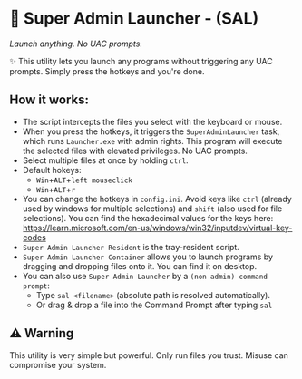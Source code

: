 # 🚀 Super Admin Launcher - (SAL)
*Launch anything. No UAC prompts.*

✨ This utility lets you launch any programs without triggering any UAC prompts.
Simply press the hotkeys and you're done.

## How it works:
- The script intercepts the files you select with the keyboard or mouse.
- When you press the hotkeys, it triggers the `SuperAdminLauncher` task, which runs `Launcher.exe` with admin rights. This program will execute the selected files with elevated privileges. No UAC prompts.
- Select multiple files at once by holding `ctrl`.
- Default hokeys:
  - `Win`+`ALT`+`left mouseclick`
  - `Win`+`ALT`+`r` 
- You can change the hotkeys in `config.ini`. Avoid keys like `ctrl` (already used by windows for multiple selections) and `shift` (also used for file selections).
 You can find the hexadecimal values for the keys here: https://learn.microsoft.com/en-us/windows/win32/inputdev/virtual-key-codes
- `Super Admin Launcher Resident` is the tray-resident script.
- `Super Admin Launcher Container` allows you to launch programs by dragging and dropping files onto it. You can find it on desktop.
- You can also use `Super Admin Launcher` by a `(non admin) command prompt`:
  - Type `sal <filename>` (absolute path is resolved automatically).
  - Or drag & drop a file into the Command Prompt after typing `sal`




## ⚠️ Warning
This utility is very simple but powerful. Only run files you trust. Misuse can compromise your system.
